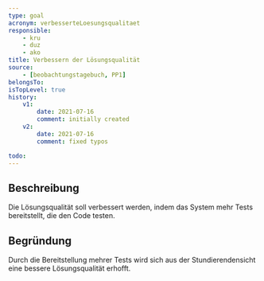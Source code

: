 ```yaml
---
type: goal
acronym: verbesserteLoesungsqualitaet
responsible: 
    - kru
    - duz
    - ako
title: Verbessern der Lösungsqualität
source:
    - [beobachtungstagebuch, PP1]
belongsTo:
isTopLevel: true
history:
    v1:
        date: 2021-07-16
        comment: initially created
    v2:
        date: 2021-07-16
        comment: fixed typos

todo: 
---
```


## Beschreibung

Die Lösungsqualität soll verbessert werden, indem das System mehr Tests bereitstellt, die den Code testen.

## Begründung

Durch die Bereitstellung mehrer Tests wird sich aus der Stundierendensicht eine bessere Lösungsqualität erhofft.